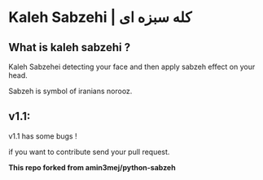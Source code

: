 
# Kaleh Sabzehi  |   کله سبزه ای 

## What is kaleh sabzehi ?

Kaleh Sabzehei detecting your face and then apply sabzeh effect on your head.

Sabzeh is symbol of iranians norooz.



## v1.1:

v1.1 has some bugs !

if you want to contribute send your pull request.


**This repo forked from amin3mej/python-sabzeh**


